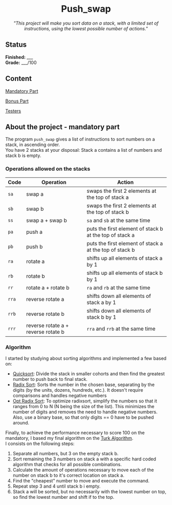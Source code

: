 <h1 align=center>
	<b>Push_swap</b>
</h1>

<p align="center"><i>"This project will make you sort data on a stack, with a limited set of instructions, using the lowest possible number of actions."</i></p>  
<h2>
 Status
</h2>

**Finished:**  ___ <br>
**Grade:** ___/100

<h2>
Content
</h2>

[Mandatory Part](https://github.com/thaisnishimoto/42sp_06_Pipex#about-the-project---mandatory-part)

[Bonus Part]()

[Testers]()

<h2>
About the project - mandatory part
</h2>

The program `push_swap` gives a list of instructions to sort numbers on a stack, in ascending order. <br>
You have 2 stacks at your disposal: Stack a contains a list of numbers and stack b is empty.

### Operations allowed on the stacks

| Code  | Operation                           | Action                                                  |
| ----- | ----------------------------------- | ------------------------------------------------------- |
| `sa`  | swap a                              | swaps the first 2 elements at the top of stack a        |
| `sb`  | swap b                              | swaps the first 2 elements at the top of stack b        |
| `ss`  | swap a + swap b                     | `sa` and `sb` at the same time                          |
| `pa`  | push a                              | puts the first element of stack b at the top of stack a |
| `pb`  | push b                              | puts the first element of stack a at the top of stack b |
| `ra`  | rotate a                            | shifts up all elements of stack a by 1                  |
| `rb`  | rotate b                            | shifts up all elements of stack b by 1                  |
| `rr`  | rotate a + rotate b                 | `ra` and `rb` at the same time                          |
| `rra` | reverse rotate a                    | shifts down all elements of stack a by 1                |
| `rrb` | reverse rotate b                    | shifts down all elements of stack b by 1                |
| `rrr` | reverse rotate a + reverse rotate b | `rra` and `rrb` at the same time                        |

### Algorithm

I started by studying about sorting algorithms and implemented a few based on:
* [Quicksort](https://github.com/thaisnishimoto/42sp_07_PushSwap/blob/master/src/extra_algos/ft_quicksort.c): Divide the stack in smaller cohorts and then find the greatest number to push back to final stack. <br>
* [Radix Sort](https://github.com/thaisnishimoto/42sp_07_PushSwap/blob/master/src/extra_algos/ft_radixsort.c): Sorts the number in the chosen base, separating by the digits (by the units, dozens, hundreds, etc.). It doesn't require comparisons and handles negative numbers <br>
* [Opt Radix Sort](https://github.com/thaisnishimoto/42sp_07_PushSwap/blob/master/src/extra_algos/ft_opt_radixsort.c): To optimize radixsort, simplify the numbers so that it ranges from 0 to N (N being the size of the list). This minimizes the number of digits and removes the need to handle negative numbers. Also, use a binary base, so that only digits == 0 have to be pushed around.

Finally, to achieve the performance necessary to score 100 on the mandatory, I based my final algorithm on the [Turk Algorithm](https://medium.com/@ayogun/push-swap-c1f5d2d41e97). <br>
I consists on the following steps:
1. Separate all numbers, but 3 on the empty stack b.
2. Sort remaining the 3 numbers on stack a with a specific hard coded algorithm that checks for all possible combinations.
3. Calculate the amount of operations necessary to move each of the number on stack b to it's correct location on stack a.
4. Find the "cheapest" number to move and execute the command.
5. Repeat step 3 and 4 until stack b i empty.
6. Stack a will be sorted, but no necessarily with the lowest number on top, so find the lowest number and shift if to the top.
